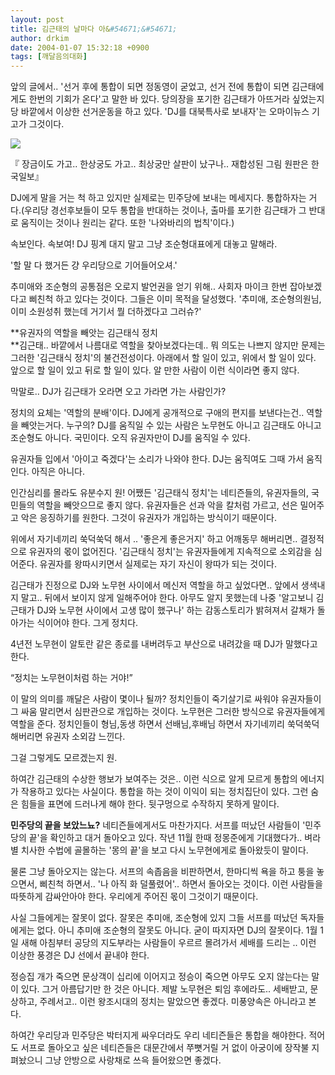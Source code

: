 ```yaml
---
layout: post
title: 김근태의 날마다 아&#54671;&#54671;
author: drkim
date: 2004-01-07 15:32:18 +0900
tags: [깨달음의대화]
---
```

앞의 글에서.. '선거 후에 통합이 되면 정동영이 굳었고, 선거 전에 통합이 되면 김근태에게도 한번의 기회가 온다'고 말한 바 있다. 당의장을 포기한 김근태가 아뜨거라 싶었는지 당 바깥에서 이상한 선거운동을 하고 있다. 'DJ를 대북특사로 보내자'는 오마이뉴스 기고가 그것이다. 


  ![](http://drkimz.com/technote/board/KDR/upimg/1073452049.jpg)


  『 장금이도 가고.. 한상궁도 가고.. 최상궁만 살판이 났구나.. 재합성된 그림 원판은 한국일보』


DJ에게 말을 거는 척 하고 있지만 실제로는 민주당에 보내는 메세지다. 통합하자는 거다.(우리당 경선후보들이 모두 통합을 반대하는 것이나, 출마를 포기한 김근태가 그 반대로 움직이는 것이나 원리는 같다. 또한 '나와바리의 법칙'이다.) 

속보인다. 속보여! DJ 핑계 대지 말고 그냥 조순형대표에게 대놓고 말해라. 

'할 말 다 했거든 걍 우리당으로 기어들어오셔.' 

추미애와 조순형의 공통점은 오로지 발언권을 얻기 위해.. 사회자 마이크 한번 잡아보겠다고 삐친척 하고 있다는 것이다. 그들은 이미 목적을 달성했다. '추미애, 조순형의원님, 이미 소원성취 했는데 거기서 뭘 더하겠다고 그러슈?'

**유권자의 역할을 빼앗는 김근태식 정치  
**김근태.. 바깥에서 나름대로 역할을 찾아보겠다는데.. 뭐 의도는 나쁘지 않지만 문제는 그러한 '김근태식 정치'의 불건전성이다. 아래에서 할 일이 있고, 위에서 할 일이 있다. 앞으로 할 일이 있고 뒤로 할 일이 있다. 알 만한 사람이 이런 식이라면 좋지 않다. 

막말로.. DJ가 김근태가 오라면 오고 가라면 가는 사람인가?

정치의 요체는 '역할의 분배'이다. DJ에게 공개적으로 구애의 편지를 보낸다는건.. 역할을 빼앗는거다. 누구의? DJ를 움직일 수 있는 사람은 노무현도 아니고 김근태도 아니고 조순형도 아니다. 국민이다. 오직 유권자만이 DJ를 움직일 수 있다. 

유권자들 입에서 '아이고 죽겠다'는 소리가 나와야 한다. DJ는 움직여도 그때 가서 움직인다. 아직은 아니다. 

인간심리를 몰라도 유분수지 원! 어쨌든 '김근태식 정치'는 네티즌들의, 유권자들의, 국민들의 역할을 빼앗으므로 좋지 않다. 유권자들은 선과 악을 칼처럼 가르고, 선은 밀어주고 악은 응징하기를 원한다. 그것이 유권자가 개입하는 방식이기 때문이다.

위에서 자기네끼리 쑥덕쑥덕 해서 .. '좋은게 좋은거지' 하고 어깨동무 해버리면.. 결정적으로 유권자의 몫이 없어진다. '김근태식 정치'는 유권자들에게 지속적으로 소외감을 심어준다. 유권자를 왕따시키면서 실제로는 자기 자신이 왕따가 되는 것이다. 

김근태가 진정으로 DJ와 노무현 사이에서 메신저 역할을 하고 싶었다면.. 앞에서 생색내지 말고.. 뒤에서 보이지 않게 일해주어야 한다. 아무도 알지 못했는데 나중 '알고보니 김근태가 DJ와 노무현 사이에서 고생 많이 했구나' 하는 감동스토리가 밝혀져서 갈채가 돌아가는 식이어야 한다. 그게 정치다. 

4년전 노무현이 알토란 같은 종로를 내버려두고 부산으로 내려갔을 때 DJ가 말했다고 한다.

“정치는 노무현이처럼 하는 거야!”

이 말의 의미를 깨달은 사람이 몇이나 될까? 정치인들이 죽기살기로 싸워야 유권자들이 그 싸움 말리면서 심판관으로 개입하는 것이다. 노무현은 그러한 방식으로 유권자들에게 역할을 준다. 정치인들이 형님,동생 하면서 선배님,후배님 하면서 자기네끼리 쑥덕쑥덕 해버리면 유권자 소외감 느낀다. 

그걸 그렇게도 모르겠는지 원.

하여간 김근태의 수상한 행보가 보여주는 것은.. 이런 식으로 알게 모르게 통합의 에너지가 작용하고 있다는 사실이다. 통합을 하는 것이 이익이 되는 정치집단이 있다. 그런 숨은 힘들을 표면에 드러나게 해야 한다. 뒷구멍으로 수작하지 못하게 말이다.

**민주당의 끝을 보았느뇨?** 
네티즌들에게서도 마찬가지다. 서프를 떠났던 사람들이 '민주당의 끝'을 확인하고 대거 돌아오고 있다. 작년 11월 한때 정몽준에게 기대했다가.. 벼라별 치사한 수법에 골몰하는 '몽의 끝'을 보고 다시 노무현에게로 돌아왔듯이 말이다. 

물론 그냥 돌아오지는 않는다. 서프의 속좁음을 비판하면서, 한마디씩 욕을 하고 퉁을 놓으면서, 삐친척 하면서.. '나 아직 화 덜풀렸어'.. 하면서 돌아오는 것이다. 이런 사람들을 따뜻하게 감싸안아야 한다. 우리에게 주어진 몫이 그것이기 때문이다. 

사실 그들에게는 잘못이 없다. 잘못은 추미애, 조순형에 있지 그들 서프를 떠났던 독자들에게는 없다. 아니 추미애 조순형의 잘못도 아니다. 굳이 따지자면 DJ의 잘못이다. 1월 1일 새해 아침부터 공당의 지도부라는 사람들이 우르르 몰려가서 세배를 드리는 .. 이런 이상한 풍경은 DJ 선에서 끝내야 한다. 

정승집 개가 죽으면 문상객이 십리에 이어지고 정승이 죽으면 아무도 오지 않는다는 말이 있다. 그거 아름답기만 한 것은 아니다. 제발 노무현은 퇴임 후에라도.. 세배받고, 문상하고, 주례서고.. 이런 왕조시대의 정치는 말았으면 좋겠다. 미풍양속은 아니라고 본다. 

하여간 우리당과 민주당은 박터지게 싸우더라도 우리 네티즌들은 통합을 해야한다. 적어도 서프로 돌아오고 싶은 네티즌들은 대문간에서 쭈뼛거릴 거 없이 아궁이에 장작불 지펴놨으니 그냥 안방으로 사랑채로 쓰윽 들어왔으면 좋겠다.